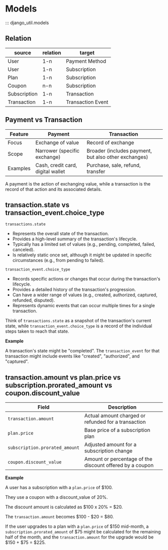 # Models

::: django_util.models

## Relation

| source       | relation | target            |
| ------------ | -------- | ----------------- |
| User         | 1-n      | Payment Method    |
| User         | 1-n      | Subscription      |
| Plan         | 1-n      | Subscription      |
| Coupon       | n-n      | Subscription      |
| Subscription | 1-n      | Transaction       |
| Transaction  | 1-n      | Transaction Event |

## Payment vs Transaction

| Feature  | Payment                           | Transaction                                          |
| -------- | --------------------------------- | ---------------------------------------------------- |
| Focus    | Exchange of value                 | Record of exchange                                   |
| Scope    | Narrower (specific exchange)      | Broader (includes payment, but also other exchanges) |
| Examples | Cash, credit card, digital wallet | Purchase, sale, refund, transfer                     |

A payment is the action of exchanging value, while a transaction is the record of that action and its associated details.

## transaction.state vs transaction_event.choice_type

`transactions.state`

- Represents the overall state of the transaction.
- Provides a high-level summary of the transaction's lifecycle.
- Typically has a limited set of values (e.g., pending, completed, failed, canceled).
- Is relatively static once set, although it might be updated in specific circumstances (e.g., from pending to failed).

`transaction_event.choice_type`

- Records specific actions or changes that occur during the transaction's lifecycle.
- Provides a detailed history of the transaction's progression.
- Can have a wider range of values (e.g., created, authorized, captured, refunded, disputed).
- Represents dynamic events that can occur multiple times for a single transaction.

Think of `transactions.state` as a snapshot of the transaction's current state, while `transaction_event.choice_type` is a record of the individual steps taken to reach that state.

**Example**

A transaction's state might be "completed".
The `transaction_event` for that transaction might include events like "created", "authorized", and "captured".

## transaction.amount vs plan.price vs subscription.prorated_amount vs coupon.discount_value

| Field                          | Description                                              |
| ------------------------------ | -------------------------------------------------------- |
| `transaction.amount`           | Actual amount charged or refunded for a transaction      |
| `plan.price`                   | Base price of a subscription plan                        |
| `subscription.prorated_amount` | Adjusted amount for a subscription change                |
| `coupon.discount_value`        | Amount or percentage of the discount offered by a coupon |

**Example**

A user has a subscription with a `plan.price` of $100.

They use a coupon with a discount_value of 20%.

The discount amount is calculated as $100 x 20% = $20.

The `transaction.amount` becomes $100 - $20 = $80.

If the user upgrades to a plan with a `plan.price` of $150 mid-month, a `subscription.prorated_amount` of $75 might be calculated for the remaining half of the month, and the `transaction.amount` for the upgrade would be $150 + $75 = $225.
